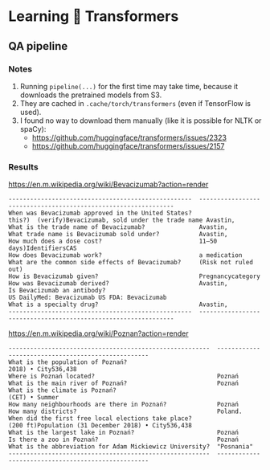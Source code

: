 # Learning 🤗 Transformers

## QA pipeline

### Notes

1. Running `pipeline(...)` for the first time may take time, because
   it downloads the pretrained models from S3.
2. They are cached in `.cache/torch/transformers` (even if TensorFlow is
   used).
3. I found no way to download them manually (like it is possible for NLTK
   or spaCy):
   - https://github.com/huggingface/transformers/issues/2323
   - https://github.com/huggingface/transformers/issues/2157

### Results

https://en.m.wikipedia.org/wiki/Bevacizumab?action=render

    ---------------------------------------------------  ---------------------------------------------------------------
    When was Bevacizumab approved in the United States?  this?)  (verify)Bevacizumab, sold under the trade name Avastin,
    What is the trade name of Bevacizumab?               Avastin,
    What trade name is Bevacizumab sold under?           Avastin,
    How much does a dose cost?                           11–50 days)IdentifiersCAS
    How does Bevacizumab work?                           a medication
    What are the common side effects of Bevacizumab?     (Risk not ruled out)
    How is Bevacizumab given?                            Pregnancycategory
    How was Bevacizumab derived?                         Avastin,
    Is Bevacizumab an antibody?                          US DailyMed: Bevacizumab US FDA: Bevacizumab
    What is a specialty drug?                            Avastin,
    ---------------------------------------------------  ---------------------------------------------------------------

https://en.m.wikipedia.org/wiki/Poznan?action=render

    --------------------------------------------------------  ---------------------------------------------------
    What is the population of Poznań?                         2018) • City536,438
    Where is Poznań located?                                  Poznań
    What is the main river of Poznań?                         Poznań
    What is the climate is Poznań?                            (CET) • Summer
    How many neighbourhoods are there in Poznań?              Poznań
    How many districts?                                       Poland.
    When did the first free local elections take place?       (200 ft)Population (31 December 2018) • City536,438
    What is the largest lake in Poznań?                       Poznań
    Is there a zoo in Poznań?                                 Poznań
    What is the abbreviation for Adam Mickiewicz University?  "Posnania"
    --------------------------------------------------------  ---------------------------------------------------

